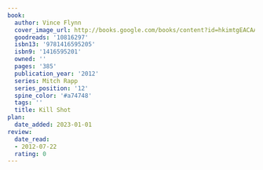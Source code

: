 ```yaml
---
book:
  author: Vince Flynn
  cover_image_url: http://books.google.com/books/content?id=hkimtgEACAAJ&printsec=frontcover&img=1&zoom=1&source=gbs_api
  goodreads: '10816297'
  isbn13: '9781416595205'
  isbn9: '1416595201'
  owned: ''
  pages: '385'
  publication_year: '2012'
  series: Mitch Rapp
  series_position: '12'
  spine_color: '#a74748'
  tags: ''
  title: Kill Shot
plan:
  date_added: 2023-01-01
review:
  date_read:
  - 2012-07-22
  rating: 0
---
```


